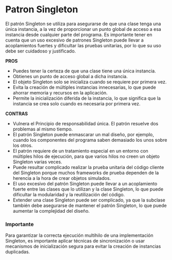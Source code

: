# Patron Singleton
El patrón Singleton se utiliza para asegurarse de que una clase tenga una única instancia, a la vez de proporcionar un punto global de acceso a esa instancia desde cualquier parte del programa.
Es importante tener en cuenta que un uso excesivo de patrones Singleton puede llevar a acoplamientos fuertes y dificultar las pruebas unitarias, por lo que su uso debe ser cuidadoso y justificado.

**PROS**

- Puedes tener la certeza de que una clase tiene una única instancia.
- Obtienes un punto de acceso global a dicha instancia.
- El objeto Singleton solo se inicializa cuando se requiere por primera vez.
- Evita la creación de múltiples instancias innecesarias, lo que puede ahorrar memoria y recursos en la aplicación.
- Permite la inicialización diferida de la instancia, lo que significa que la instancia se crea solo cuando es necesaria por primera vez.

**CONTRAS**

- Vulnera el Principio de responsabilidad única. El patrón resuelve dos problemas al mismo tiempo.
- El patrón Singleton puede enmascarar un mal diseño, por ejemplo, cuando los componentes del programa saben demasiado los unos sobre los otros.
- El patrón requiere de un tratamiento especial en un entorno con múltiples hilos de ejecución, para que varios hilos no creen un objeto Singleton varias veces.
- Puede resultar complicado realizar la prueba unitaria del código cliente del Singleton porque muchos frameworks de prueba dependen de la herencia a la hora de crear objetos simulados.
- El uso excesivo del patrón Singleton puede llevar a un acoplamiento fuerte entre las clases que lo utilizan y la clase Singleton, lo que puede dificultar la modularidad y la reutilización del código.
- Extender una clase Singleton puede ser complicado, ya que la subclase también debe asegurarse de mantener el patrón Singleton, lo que puede aumentar la complejidad del diseño.

### Importante
Para garantizar la correcta ejecución multihilo de una implementación Singleton, es importante aplicar técnicas de sincronización o usar mecanismos de inicialización segura para evitar la creación de instancias duplicadas. 

